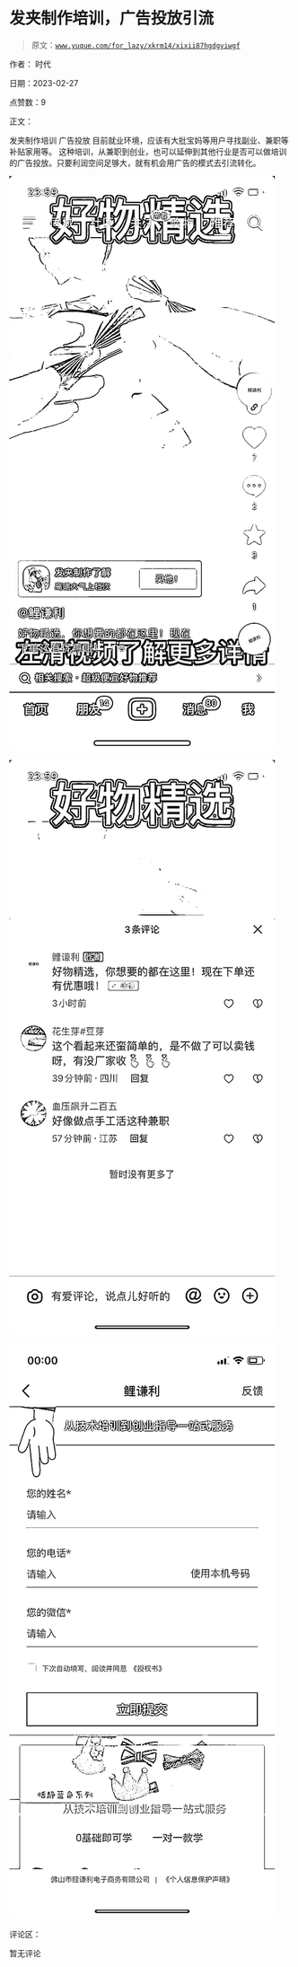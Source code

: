# 发夹制作培训，广告投放引流

> 原文：[`www.yuque.com/for_lazy/xkrm14/xixii87hgdgyiwgf`](https://www.yuque.com/for_lazy/xkrm14/xixii87hgdgyiwgf)

作者： 时代 

日期：2023-02-27 

点赞数：9 

正文： 

发夹制作培训 广告投放 目前就业环境，应该有大批宝妈等用户寻找副业、兼职等补贴家用等。 这种培训，从兼职到创业，也可以延伸到其他行业是否可以做培训的广告投放。只要利润空间足够大，就有机会用广告的模式去引流转化。 

![](img/5f0b2701774a46617467754234ddd987.png)  

![](img/5c28febfeaa262a891e9e561fe2019d6.png)  

![](img/96179c7fd1633cffa8400bd2ab487cbb.png)  

评论区： 

暂无评论 

